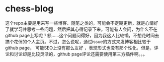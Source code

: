 # chess-blog
这个repo主要是用来写一些博客、随笔之类的，可能会不定期更新，就是心情好了就学习并思考一些问题，然后把其心得记录下来。可能有人会问，为什么不在github page上写呢？额......这个问题问得好，因为我这人比较懒，不想花时间去搞个花俏的个人主页。不过，怎么说呢，通过issue的方式来发博客相比较于github page， 可能SEO上没有那么友好 ，表现形式也没有那个性化，但是，评论和讨论却是比较灵活的，github page评论还需要使用第三方插件啊。。。
